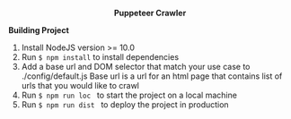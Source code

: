 <p align="center">
  <b>Puppeteer Crawler</b>
</p>

**Building Project**<br>
1. Install NodeJS version >= 10.0
2. Run ``` $ npm install ``` to install dependencies
3. Add a base url and DOM selector that match your use case to ./config/default.js 
Base url is a url for an html page that contains list of urls that you would like to crawl
4. Run ```$ npm run loc ``` to start the project on a local machine
5. Run ```$ npm run dist ``` to deploy the project in production